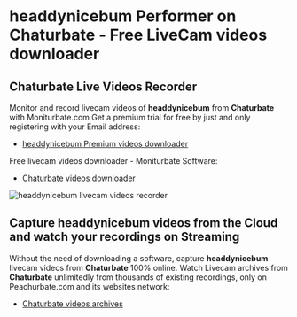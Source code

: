 # headdynicebum Performer on Chaturbate - Free LiveCam videos downloader

## Chaturbate Live Videos Recorder

Monitor and record livecam videos of **headdynicebum** from **Chaturbate** with Moniturbate.com
Get a premium trial for free by just and only registering with your Email address:
* [headdynicebum Premium videos downloader](https://moniturbate.com/request-demo-licence-key.html)

Free livecam videos downloader - Moniturbate Software:
* [Chaturbate videos downloader](https://moniturbate.com/moniturbate-download-software.html)

![headdynicebum livecam videos recorder](https://peachurnet.com/templates/moniturbate-software.png)


## Capture headdynicebum videos from the Cloud and watch your recordings on Streaming

Without the need of downloading a software, capture **headdynicebum** livecam videos from **Chaturbate** 100% online.
Watch Livecam archives from **Chaturbate** unlimitedly from thousands of existing recordings, only on Peachurbate.com and its websites network:
* [Chaturbate videos archives](https://peachurnet.com/)